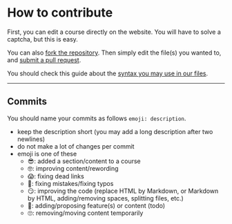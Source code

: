 # How to contribute

First, you can edit a course directly on the website. You will have to solve a captcha, but this is easy.

You can also [fork the repository](https://docs.github.com/en/get-started/quickstart/fork-a-repo#forking-a-repository). Then simply edit the file(s) you wanted to, and [submit a pull request](https://docs.github.com/en/github/collaborating-with-pull-requests/proposing-changes-to-your-work-with-pull-requests/creating-a-pull-request-from-a-fork).

You should check this guide about the [syntax you may use in our files](https://memorize.be/syntax).

---

## Commits

You should name your commits as follows `emoji: description`.

* keep the description short (you may add a long description after two newlines)
* do not make a lot of changes per commit
* emoji is one of these
  * 😎: added a section/content to a course
  * 🤓: improving content/rewording
  * 😱: fixing dead links
  * 🧐: fixing mistakes/fixing typos
  * 😏: improving the code (replace HTML by Markdown, or Markdown by HTML, adding/removing spaces, splitting files, etc.)
  * 🚀: adding/proposing feature(s) or content (todo)
  * 🙄: removing/moving content temporarily